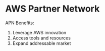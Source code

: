 # AWS Partner Network

APN Benefits:
1. Leverage AWS innovation
2. Access tools and resources
3. Expand addressable market 

